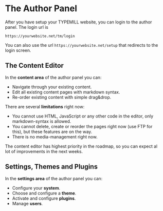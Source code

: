# The Author Panel

After you have setup your TYPEMILL website, you can login to the author panel. The login url is 

````
https://yourwebsite.net/tm/login
````

You can also use the url `https://yourwebsite.net/setup` that redirects to the login screen.

## The Content Editor

In the **content area** of the author panel you can:

* Navigate through your existing content.
* Edit all existing content pages with markdown syntax.
* Re-order existing content with simple drag&drop.

There are several **limitations** right now:

* You cannot use HTML, JavaScript or any other code in the editor, only markdown-syntax is allowed.
* You cannot delete, create or reorder the pages right now (use FTP for this), but these features are on the way.
* There is no media-management right now.

The content editor has highest priority in the roadmap, so you can expect al lot of improvements in the next weeks.

## Settings, Themes and Plugins

In the **settings area** of the author panel you can:

* Configure your **system**.
* Choose and configure a **theme**.
* Activate and configure **plugins**.
* Manage **users**.